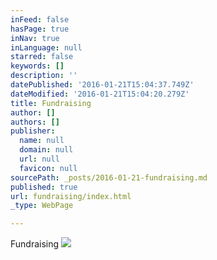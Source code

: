 ```yaml
---
inFeed: false
hasPage: true
inNav: true
inLanguage: null
starred: false
keywords: []
description: ''
datePublished: '2016-01-21T15:04:37.749Z'
dateModified: '2016-01-21T15:04:20.279Z'
title: Fundraising
author: []
authors: []
publisher:
  name: null
  domain: null
  url: null
  favicon: null
sourcePath: _posts/2016-01-21-fundraising.md
published: true
url: fundraising/index.html
_type: WebPage

---
```

Fundraising
![](https://the-grid-user-content.s3-us-west-2.amazonaws.com/61be5b42-89e3-4731-8e56-4236a16ee7e6.png)